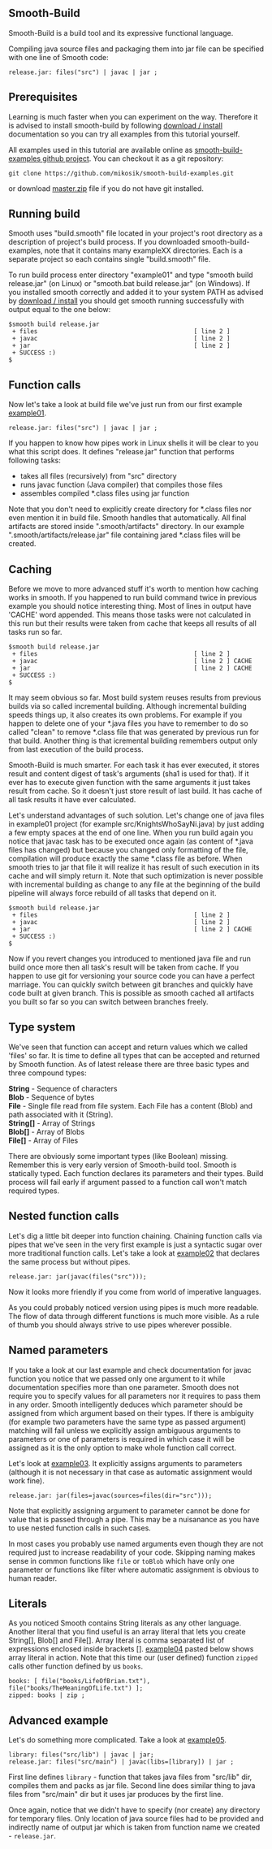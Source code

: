Smooth-Build
------------

Smooth-Build is a build tool and its expressive functional language.

Compiling java source files and packaging them into jar file can be specified with one line of Smooth code:

```
release.jar: files("src") | javac | jar ;
```

Prerequisites
-------------

Learning is much faster when you can experiment on the way. Therefore it is advised to install smooth-build by following [download / install](https://github.com/mikosik/smooth-build/blob/master/doc/install.md) documentation so you can try all examples from this tutorial yourself.

All examples used in this tutorial are available online as [smooth-build-examples github project](https://github.com/mikosik/smooth-build-examples). You can checkout it as a git repository:

```
git clone https://github.com/mikosik/smooth-build-examples.git
```

or download [master.zip](https://github.com/mikosik/smooth-build-examples/archive/master.zip) file if you do not have git installed.

Running build
-------------

Smooth uses "build.smooth" file located in your project's root directory as a description of project's build process. If you downloaded smooth-build-examples, note that it contains many exampleXX directories. Each is a separate project so each contains single "build.smooth" file.

To run build process enter directory "example01" and type "smooth build release.jar" (on Linux) or "smooth.bat build release.jar" (on Windows). If you installed smooth correctly and added it to your system PATH as advised by [download / install](https://github.com/mikosik/smooth-build/blob/master/doc/install.md) you should get smooth running successfully with output equal to the one below:

```
$smooth build release.jar
 + files                                           [ line 2 ]
 + javac                                           [ line 2 ]
 + jar                                             [ line 2 ]
 + SUCCESS :)
$
```

Function calls
--------------

Now let's take a look at build file we've just run from our first example [example01](https://github.com/mikosik/smooth-build-examples/tree/master/example01).

```
release.jar: files("src") | javac | jar ;
```

If you happen to know how pipes work in Linux shells it will be clear to you what this script does. It defines "release.jar" function that performs following tasks:

 * takes all files (recursively) from "src" directory
 * runs javac function (Java compiler) that compiles those files
 * assembles compiled *.class files using jar function

Note that you don't need to explicitly create directory for *.class files nor even mention it in build file. Smooth handles that automatically. All final artifacts are stored inside ".smooth/artifacts" directory. In our example ".smooth/artifacts/release.jar" file containing jared *.class files will be created.

Caching
-------

Before we move to more advanced stuff it's worth to mention how caching works in smooth. If you happened to run build command twice in previous example you should notice interesting thing. Most of lines in output have 'CACHE' word appended. This means those tasks were not calculated in this run but their results were taken from cache that keeps all results of all tasks run so far.

```
$smooth build release.jar
 + files                                           [ line 2 ]
 + javac                                           [ line 2 ] CACHE
 + jar                                             [ line 2 ] CACHE
 + SUCCESS :)
$
```

It may seem obvious so far. Most build system reuses results from previous builds via so called incremental building. Although incremental building speeds things up, it also creates its own problems. For example if you happen to delete one of your *.java files you have to remember to do so called "clean" to remove *.class file that was generated by previous run for that build. Another thing is that icremental building remembers output only from last execution of the build process.

Smooth-Build is much smarter. For each task it has ever executed, it stores result and content digest of task's arguments (sha1 is used for that). If it ever has to execute given function with the same arguments it just takes result from cache. So it doesn't just store result of last build. It has cache of all task results it have ever calculated.

Let's understand advantages of such solution. Let's change one of java files in example01 project (for example src/KnightsWhoSayNi.java) by just adding a few empty spaces at the end of one line. When you run build again you notice that javac task has to be executed once again (as content of *.java files has changed) but because you changed only formatting of the file, compilation will produce exactly the same *.class file as before. When smooth tries to jar that file it will realize it has result of such execution in its cache and will simply return it. Note that such optimization is never possible with incremental building as change to any file at the beginning of the build pipeline will always force rebuild of all tasks that depend on it.

```
$smooth build release.jar
 + files                                           [ line 2 ]
 + javac                                           [ line 2 ]
 + jar                                             [ line 2 ] CACHE
 + SUCCESS :)
$
```

Now if you revert changes you introduced to mentioned java file and run build once more then all task's result will be taken from cache. If you happen to use git for versioning your source code you can have a perfect marriage. You can quickly switch between git branches and quickly have code built at given branch. This is possible as smooth cached all artifacts you built so far so you can switch between branches freely.

Type system
-----------

We've seen that function can accept and return values which we called 'files' so far. It is time to define all types that can be accepted and returned by Smooth function. As of latest release there are three basic types and three compound types:

**String** - Sequence of characters  
**Blob** - Sequence of bytes  
**File** - Single file read from file system. Each File has a content (Blob) and path associated with it (String).  
**String[]** - Array of Strings  
**Blob[]** - Array of Blobs  
**File[]** - Array of Files  

There are obviously some important types (like Boolean) missing. Remember this is very early version of Smooth-build tool.
Smooth is statically typed. Each function declares its parameters and their types. Build process will fail early if argument passed to a function call won't match required types.

Nested function calls
---------------------

Let's dig a little bit deeper into function chaining. Chaining function calls via pipes that we've seen in the very first example is just a syntactic sugar over more traditional function calls. Let's take a look at [example02](https://github.com/mikosik/smooth-build-examples/tree/master/example02) that declares the same process but without pipes.

```
release.jar: jar(javac(files("src")));
```

Now it looks more friendly if you come from world of imperative languages.

As you could probably noticed version using pipes is much more readable. The flow of data through different functions is much more visible. As a rule of thumb you should always strive to use pipes wherever possible.

Named parameters
----------------

If you take a look at our last example and check documentation for javac function you notice that we passed only one argument to it while documentation specifies more than one parameter. Smooth does not require you to specify values for all parameters nor it requires to pass them in any order. Smooth intelligently deduces which parameter should be assigned from which argument based on their types. If there is ambiguity (for example two parameters have the same type as passed argument) matching will fail unless we explicitly assign ambiguous arguments to parameters or one of parameters is required in which case it will be assigned as it is the only option to make whole function call correct.

Let's look at [example03](https://github.com/mikosik/smooth-build-examples/tree/master/example03). It explicitly assigns arguments to parameters (although it is not necessary in that case as automatic assignment would work fine).

```
release.jar: jar(files=javac(sources=files(dir="src")));
```

Note that explicitly assigning argument to parameter cannot be done for value that is passed through a pipe. This may be a nuisanance as you have to use nested function calls in such cases.

In most cases you probably use named arguments even though they are not required just to increase readability of your code. Skipping naming makes sense in common functions like `file` or `toBlob` which have only one parameter or functions like filter where automatic assignment is obvious to human reader.

Literals
--------
As you noticed Smooth contains String literals as any other language. Another literal that you find useful is an array literal that lets you create String[], Blob[] and File[]. Array literal is comma separated list of expressions enclosed inside brackets []. [example04](https://github.com/mikosik/smooth-build-examples/tree/master/example04) pasted below shows array literal in action. Note that this time our (user defined) function `zipped` calls other function defined by us `books`.

```
books: [ file("books/LifeOfBrian.txt"), file("books/TheMeaningOfLife.txt") ];
zipped: books | zip ;
```

Advanced example
----------------

Let's do something more complicated. Take a look at [example05](https://github.com/mikosik/smooth-build-examples/tree/master/example05).

```
library: files("src/lib") | javac | jar;
release.jar: files("src/main") | javac(libs=[library]) | jar ;
```

First line defines `library` - function that takes java files from "src/lib" dir, compiles them and packs as jar file. Second line does similar thing to java files from "src/main" dir but it uses jar produces by the first line.

Once again, notice that we didn't have to specify (nor create) any directory for temporary files. Only location of java source files had to be provided and indirectly name of output jar which is taken from function name we created - `release.jar`.

